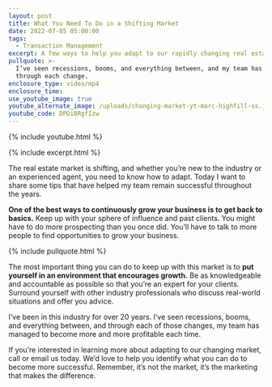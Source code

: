 ```yaml
---
layout: post
title: What You Need To Do in a Shifting Market
date: 2022-07-05 05:00:00
tags:
  - Transaction Management
excerpt: A few ways to help you adapt to our rapidly changing real estate market.
pullquote: >-
  I’ve seen recessions, booms, and everything between, and my team has grown
  through each change.
enclosure_type: video/mp4
enclosure_time:
use_youtube_image: true
youtube_alternate_image: /uploads/changing-market-yt-marc-highfill-ss.jpg
youtube_code: DPDi8RgfIzw
---
```

{% include youtube.html %}

{% include excerpt.html %}

The real estate market is shifting, and whether you’re new to the industry or an experienced agent, you need to know how to adapt. Today I want to share some tips that have helped my team remain successful throughout the years.

**One of the best ways to continuously grow your business is to get back to basics.** Keep up with your sphere of influence and past clients. You might have to do more prospecting than you once did. You’ll have to talk to more people to find opportunities to grow your business.

{% include pullquote.html %}

The most important thing you can do to keep up with this market is to **put yourself in an environment that encourages growth.** Be as knowledgeable and accountable as possible so that you’re an expert for your clients. Surround yourself with other industry professionals who discuss real-world situations and offer you advice.

I’ve been in this industry for over 20 years. I’ve seen recessions, booms, and everything between, and through each of those changes, my team has managed to become more and more profitable each time.&nbsp;

If you’re interested in learning more about adapting to our changing market, call or email us today. We’d love to help you identify what you can do to become more successful. Remember, it’s not the market, it’s the marketing that makes the difference.
